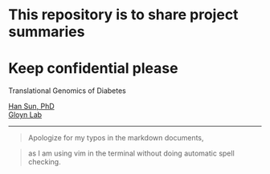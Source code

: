 # This repository is to share project summaries

# Keep confidential please 

Translational Genomics of Diabetes

[Han Sun, PhD](https://profiles.stanford.edu/han-sun) \
[Gloyn Lab](https://med.stanford.edu/genomics-of-diabetes.html)

----------

> Apologize for my typos in the markdown documents,

> as I am using vim in the terminal without doing automatic spell checking.


